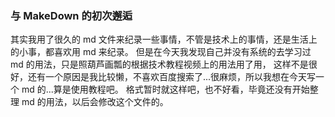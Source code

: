 ### 与 MakeDown 的初次邂逅
其实我用了很久的 md 文件来纪录一些事情，不管是技术上的事情，还是生活上的小事，都喜欢用 md 来纪录。
但是在今天我发现自己并没有系统的去学习过 md 的用法，只是照葫芦画瓢的根据技术教程视频上的用法用了用，
这样不是很好，还有一个原因是我比较懒，不喜欢百度搜索了...很麻烦，所以我想在今天写一个 md 的...算是使用教程吧。
格式暂时就这样吧，也不好看，毕竟还没有开始整理 md 的用法，以后会修改这个文件的。